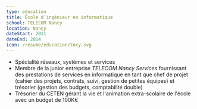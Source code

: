 ```yaml
---
type: education
title: École d’ingénieur en informatique
school: TELECOM Nancy
location: Nancy
dateStart: 2011
dateEnd: 2014
icon: /resume/education/tncy.svg
---
```

* Spécialité réseaux, systèmes et services
* Membre de la junior entreprise _TELECOM Nancy Services_ fournissant des prestations de services en informatique en tant que chef de projet (cahier des projets, contrats, suivi, gestion de petites équipes) et trésorier (gestion des budgets, comptabilité double)
* Trésorier du CETEN gérant la vie et l'animation extra-scolaire de l'école avec un budget de 100K€